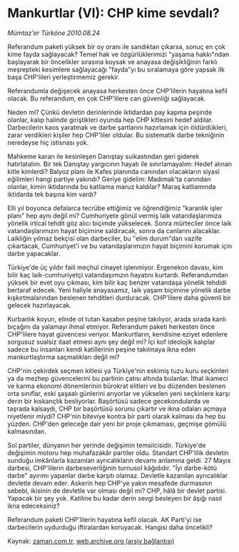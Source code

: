 # Mankurtlar (VI): CHP kime sevdalı?

*Mümtaz'er Türköne 2010.08.24*

<td class="columnist-detail">
<p>Referandum paketi yüksek bir oy oranı ile sandıktan çıkarsa, sonuç en çok kime fayda sağlayacak? Temel hak ve özgürlüklerimizi "yaşama hakkı"ndan başlayarak bir öncelikler sırasına koysak ve anayasa değişikliğinin farklı meşrepteki kesimlere sağlayacağı "fayda"yı bu sıralamaya göre yapsak ilk başa CHP'lileri yerleştirmemiz gerekir.</p>
<p>
<div id="haberMetinDiv">
<p>Referandumla değişecek anayasa herkesten önce CHP'lilerin hayatına kefil olacak. Bu referandum, en çok CHP'lilere can güvenliği sağlayacak.
<p>Neden mi? Çünkü devletin derinlerinde iktidardan pay kapma peşinde olanlar, kalıp halinde giriştikleri oyunda hep CHP kitlesini hedef aldılar. Darbecilerin kaos yaratmak ve darbe şartlarını hazırlamak için öldürdükleri, zarar verdikleri kişiler hep CHP'liler oldular. Bu sistematik darbe tekniğinin neredeyse hiç istisnası yok.
<p>Mahkeme kararı ile kesinleşen Danıştay suikastından geri giderek hatırlatalım. Bir tek Danıştay yargıcının hayatı ile sınırlamayalım: Hedef alınan kitle kimlerdi? Balyoz planı ile Kafes planında canından olacakların siyasî eğilimleri hangi partiye yakındı? Geriye gidelim: Madımak'ta canından olanlar, kimin iktidarında bu katliama maruz kaldılar? Maraş katliamında iktidarda tek başına kim vardı?
<p>Elli yıl boyunca defalarca tecrübe ettiğimiz ve öğrendiğimiz "karanlık işler planı" hep aynı değil mi? Cumhuriyete gönül vermiş laik vatandaşlarımıza yönelik irticaî tehdit göz alıcı biçimde yükselecek. Sonra mürteciler önce laik vatandaşlarımızın hayat biçimine saldıracak, sonra da canlarını alacaklar. Laikliğin yılmaz bekçisi olan darbeciler, bu "elim durum"dan vazife çıkartacak, Cumhuriyet'i ve bu vatandaşlarımızın hayat biçimini korumak için darbe yapacaklar.
<p>Türkiye'de üç yıldır faili meçhul cinayet işlenmiyor. Ergenekon davası, kim bilir kaç laik-cumhuriyetçi vatandaşımızın hayatını kurtardı. Referandumdan yüksek bir evet oyu çıkması, kim bilir kaç benzer vatandaşa yönelik tehdidi bertaraf edecek. Yeni haliyle anayasamız, laik yaşam biçimine yönelik darbe kışkırtmalarından beslenen tehditleri durduracak. CHP'lilere daha güvenli bir gelecek hazırlayacak.
<p>Kurbanlık koyun, elinde ot tutan kasabın peşine takılıyor, arada sırada kanlı bıçağını da yalamayı ihmal etmiyor. Referandum paketi herkesten önce CHP'lilere hayat güvencesi veriyor. Mankurtların, kendisine eziyet edenlere sorgusuz sualsiz itaat etmesi aynı şey değil mi? İçi kof ideolojik kalıplar sadece bu insanları kendi katillerinin peşine takılmaya ikna eden mankurtlaştırma saçmalıkları değil mi?
<p>CHP'nin çekirdek seçmen kitlesi ya Türkiye'nin eskimiş tuzu kuru seçkinleri ya da mezhep güvencelerini bu partinin çatısı altında bulanlar. İthal ikameci ve karma ekonomi dönemlerinin bürokrat elitleri ve bu düzenden beslenen orta sınıflar, eski şaşaalı günlerini arıyorlar ve yükselen yeni seçkinlere karşı derin bir kıskançlık besliyorlar. Başörtüsü sadece gecekondularda ve taşrada kalsaydı, CHP bir başörtüsü sorunu çıkartır ve ikna odaları açmaya niyetlenir miydi? CHP'nin biteviye kontra bir parti olarak kalması da hep bu yüzden. CHP'den geleceğe dair yeni bir proje çıkmaması, geçmişe gömülü kalmasından.
<p>Sol partiler, dünyanın her yerinde değişimin temsilcisidir. Türkiye'de değişimin motoru hep muhafazakâr partiler oldu. Standart CHP'lilik devletin sunduğu imkânlarla kazanılan ayrıcalıkların devamı anlamına geldi. 27 Mayıs darbesi, CHP'lilerin darbeseverliğinin turnusol kâğıdıdır. "İyi darbe-kötü darbe" ayırımı yapanlar darbe karşıtı olamaz. Devletle kazanılan ayrıcalıklar devletle devam eder. Askerin hep CHP'ye yakın mesafede durmasının sebebi, ikisinin de devletle var olması değil mi? CHP, hâlâ bir devlet partisi. Yapacak bir şey yok. Katiline bu kadar derin sevgi besleyen bir âşığı nasıl ikna edeceksiniz?
<p>Referandum paketi CHP'lilerin hayatına kefil olacak. AK Parti'yi ise darbecilerin uydurduğu iftiralardan koruyacak. Hangisi daha öncelikli?</p></p></p></p></p></p></p></p></p></div>
</p>
<a href="http://web.archive.org/web/20110105042939/mailto:m.turkone@zaman.com.tr">
</a></td>

Kaynak: [zaman.com.tr](http://zaman.com.tr/yazar.do?yazino=1019286), [web.archive.org (arşiv bağlantısı)](http://web.archive.org/web/20110105042939/http://www.zaman.com.tr/yazar.do?yazino=1019286)
